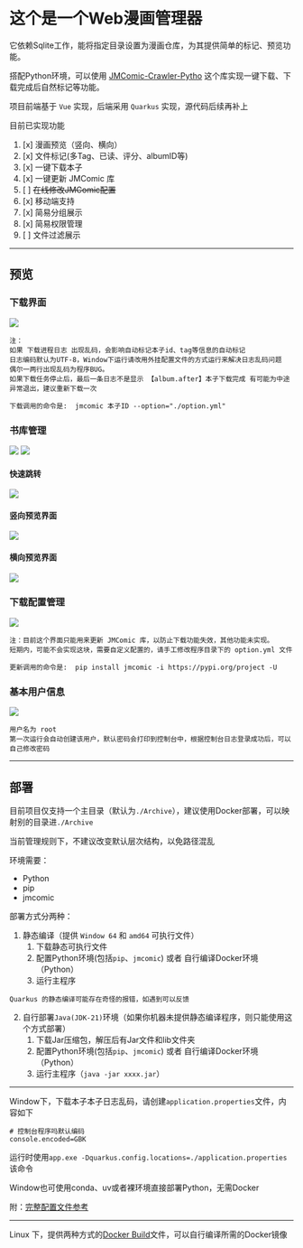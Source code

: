 # 这个是一个Web漫画管理器

它依赖Sqlite工作，能将指定目录设置为漫画仓库，为其提供简单的标记、预览功能。

搭配Python环境，可以使用 [JMComic-Crawler-Pytho](https://github.com/hect0x7/JMComic-Crawler-Python) 这个库实现一键下载、下载完成后自然标记等功能。

项目前端基于 `Vue` 实现，后端采用 `Quarkus` 实现，源代码后续再补上

目前已实现功能
1. [x] 漫画预览（竖向、横向）
2. [x] 文件标记(多Tag、已读、评分、albumID等)
2. [x] 一键下载本子
3. [x] 一键更新 JMComic 库
4. [ ] ~~在线修改JMComic配置~~
5. [x] 移动端支持
6. [x] 简易分组展示
7. [x] 简易权限管理
8. [ ] 文件过滤展示

---

## 预览
### 下载界面
![](./img/d1.jpg)
```
注：
如果 下载进程日志 出现乱码，会影响自动标记本子id、tag等信息的自动标记
日志编码默认为UTF-8，Window下运行请改用外挂配置文件的方式运行来解决日志乱码问题
偶尔一两行出现乱码为程序BUG。
如果下载任务停止后，最后一条日志不是显示 【album.after】本子下载完成 有可能为中途异常退出，建议重新下载一次

下载调用的命令是:  jmcomic 本子ID --option="./option.yml"
```

### 书库管理
![](./img/L1.jpg)
![](./img/L2.jpg)
#### 快速跳转
![](./img/L3.jpg)
#### 竖向预览界面
![](./img/L4.jpg)
#### 横向预览界面
![](./img/L5.jpg)

### 下载配置管理
![](./img/C1.jpg)
```
注：目前这个界面只能用来更新 JMComic 库，以防止下载功能失效，其他功能未实现。
短期内，可能不会实现这块，需要自定义配置的，请手工修改程序目录下的 option.yml 文件

更新调用的命令是:  pip install jmcomic -i https://pypi.org/project -U
```

### 基本用户信息
![](./img/U1.jpg)
```
用户名为 root
第一次运行会自动创建该用户，默认密码会打印到控制台中，根据控制台日志登录成功后，可以自己修改密码
```
---

## 部署

目前项目仅支持一个主目录（默认为`./Archive`），建议使用Docker部署，可以映射别的目录进`./Archive`

当前管理规则下，不建议改变默认层次结构，以免路径混乱

环境需要：
  - Python
  - pip
  - jmcomic

部署方式分两种：
1. 静态编译（提供 `Window 64` 和 `amd64` 可执行文件）
   1. 下载静态可执行文件
   2. 配置Python环境(包括`pip`、`jmcomic`) 或者 自行编译Docker环境（Python）
   3. 运行主程序
```
Quarkus 的静态编译可能存在奇怪的报错，如遇到可以反馈
```
2. 自行部署`Java(JDK-21)`环境（如果你机器未提供静态编译程序，则只能使用这个方式部署）
   1. 下载Jar压缩包，解压后有Jar文件和lib文件夹
   2. 配置Python环境(包括`pip`、`jmcomic`) 或者 自行编译Docker环境（Python）
   3. 运行主程序（`java -jar xxxx.jar`）

---
Window下，下载本子本子日志乱码，请创建`application.properties`文件，内容如下
```
# 控制台程序吗默认编码
console.encoded=GBK
```
运行时使用`app.exe -Dquarkus.config.locations=./application.properties`该命令

Window也可使用conda、uv或者裸环境直接部署Python，无需Docker

附：[完整配置文件参考](application.properties)

---
Linux 下，提供两种方式的[Docker Build](Docker)文件，可以自行编译所需的Docker镜像